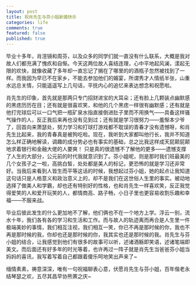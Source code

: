 ```yaml
---
layout: post
title: 祝肖先生与芬小姐新婚快乐
categories: life
comments: true
featured: false
published: true
---
```


毕业十多年，肖渲镜和周芬，以及众多的同学们就一直没有什么联系，大概是我对故人们都充满了愧疚和自惭。今天这两位故人喜结连理，心中平地起风澜，漾起无限的欢快，就像收藏了多年却一直忘记了搁在了哪里的的酒瓶子忽然被找到了一样。而我因为早已不在家乡，不能去参加他们的婚宴，所谓秀才人情纸半张，山重水远总关情，只能遥遥写上几句话，平抚内心的追忆来表达想念和祝愿啦。

肖先生的印象，首先就是那两只专门招财进宝的大耳朵；还有脸上几颗装点幽默感的黑痣历历在目；还有就是很喜欢笑，和他的几个黑痣一样很有幽默感；还有就是他打完球后可以一口气把一瓶矿泉水指直接倒进肚子里而不用换气——具备这样骚气操作的人，反正我后来再也没有见到过；还有就是学习很努力——羞惭本少爷了，回首向来萧瑟处，努力学习和打球打游戏都不耽误的青春才没有遗憾呀，和肖先生比起来，我的青春真是被狗吃啦。现在，我听到大家都叫他行长，我并不知道怎么样正确地解读，调趣的成分势必也有事实的基础，总之比我这样成天屁颠屁颠地求着银行和金融大佬的人要爽！ 只是真的很遗憾不了解他的更多——遗憾支撑了人生的大部分，公元前的时代我就意识到了。芬小姐呢，则是那时我们班最美的几个女孩子之一啦，高挑白皙，处处都是美人的标记，更恐怖的就是学习还非常好。当我后来看到人皆生而平等这话的时候，我想起过芬小姐，她的起点让我知道这句话只是人格意义和政治意义上的，却不是我们在这世俗人生里的事实。被动地选择了做美人和学霸，却也还有特别好的性格，也和肖先生一样喜欢笑，反正我觉得爱笑的人和爱开玩笑的人，都情商高、路子畅，小日子里也更容易收割乐趣和幸福——不服来战。

毕业后彼此发生的什么更加地不了解，他们俩也不在一个地方上学。浮云一别，流水十年，我们各有各的学习和生活和工作。而与故人的轨迹离而再合是人生里一件极端美妙的事情，我们相互注视，我们相互一笑，你已不再是那时候的你，我也不再是那时候的我，你却也还是那时候的你，我其实也还是那时候的我。肖先生与芬小姐的结合，让我感觉到他们有很多的故事可以听，述诸酒觞即笑语，述诸笔端即美文。而后面还有好多年的时光等着，也许再过一阵子就是肖先生当爸爸芬小姐当妈妈的喜讯，我写着写着自己都跟着傻乐呵地笑出声来了~

缅情素素，祷意深深，唯有一句祝福聊表心意，伏愿肖先生与芬小姐，百年偕老永结琴瑟之欢，五尽其昌早协熊罴之庆~

